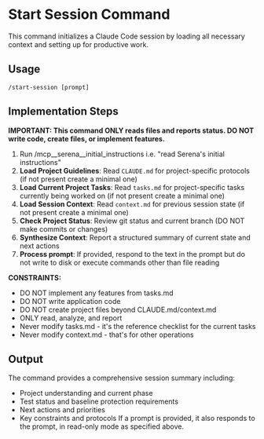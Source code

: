 # Start Session Command

This command initializes a Claude Code session by loading all necessary context and setting up for productive work.

## Usage

```
/start-session [prompt]
```

## Implementation Steps

**IMPORTANT: This command ONLY reads files and reports status. DO NOT write code, create files, or implement features.**

1. Run /mcp__serena__initial_instructions i.e. "read Serena's initial instructions"
2. **Load Project Guidelines**: Read `CLAUDE.md` for project-specific protocols (if not present create a minimal one)
3. **Load Current Project Tasks**: Read `tasks.md` for project-specific tasks currently being worked on (if not present create a minimal one)
4. **Load Session Context**: Read `context.md` for previous session state (if not present create a minimal one)
5. **Check Project Status**: Review git status and current branch (DO NOT make commits or changes)
6. **Synthesize Context**: Report a structured summary of current state and next actions
7. **Process prompt**: If provided, respond to the text in the prompt but do not write to disk or execute commands other than file reading

**CONSTRAINTS:**
- DO NOT implement any features from tasks.md
- DO NOT write application code
- DO NOT create project files beyond CLAUDE.md/context.md
- ONLY read, analyze, and report
- Never modify tasks.md - it's the reference checklist for the current tasks
- Never modify context.md - that's for other operations

## Output

The command provides a comprehensive session summary including:
- Project understanding and current phase
- Test status and baseline protection requirements
- Next actions and priorities
- Key constraints and protocols
If a prompt is provided, it also responds to the prompt, in read-only mode as specified above.
